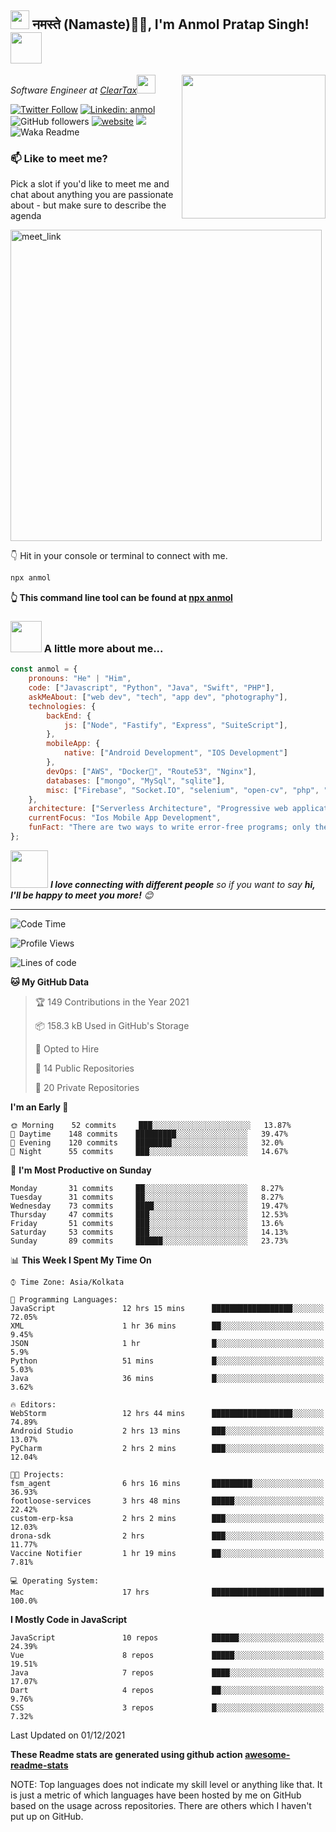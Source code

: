 <h2><img src="https://emojis.slackmojis.com/emojis/images/1531849430/4246/blob-sunglasses.gif?1531849430" width="30"/> नमस्ते (Namaste)🙏🏻, I'm Anmol Pratap Singh! <img src="https://media.giphy.com/media/12oufCB0MyZ1Go/giphy.gif" width="50"></h2>
<img align='right' src="https://media.giphy.com/media/M9gbBd9nbDrOTu1Mqx/giphy.gif" width="230">
<p><em>Software Engineer at <a href="http://www.cleartax.in">ClearTax</a><img src="https://media.giphy.com/media/WUlplcMpOCEmTGBtBW/giphy.gif" width="30"> 
</em></p>

[![Twitter Follow](https://img.shields.io/twitter/follow/misteranmol?label=Follow)](https://twitter.com/intent/follow?screen_name=misteranmol)
[![Linkedin: anmol](https://img.shields.io/badge/-anmol-blue?style=flat-square&logo=Linkedin&logoColor=white&link=https://www.linkedin.com/in/anmol-p-singh/)](https://www.linkedin.com/in/anmol-p-singh/)
![GitHub followers](https://img.shields.io/github/followers/anmol098?label=Follow&style=social)
[![website](https://img.shields.io/badge/Website-46a2f1.svg?&style=flat-square&logo=Google-Chrome&logoColor=white&link=https://anmolsingh.me/)](https://anmolsingh.me/)
![](https://visitor-badge.glitch.me/badge?page_id=anmol098.anmol098)
![Waka Readme](https://github.com/anmol098/anmol098/workflows/Waka%20Readme/badge.svg)

### 📫 Like to meet me?

Pick a slot if you'd like to meet me and chat about anything you are passionate about - but make sure to describe the agenda

<a href="https://calendly.com/anmol098/30min" target="_blank"><img width="498" alt="meet_link" src="https://user-images.githubusercontent.com/15426564/144297439-f530f383-e73e-41e0-9914-a9b7d3f432e5.png"></a>

👇 Hit in your console or terminal to connect with me.

```bash
npx anmol
```
**👆 This command line tool can be found at [npx anmol](https://github.com/anmol098/npx_card)**

### <img src="https://media.giphy.com/media/VgCDAzcKvsR6OM0uWg/giphy.gif" width="50"> A little more about me...  

```javascript
const anmol = {
    pronouns: "He" | "Him",
    code: ["Javascript", "Python", "Java", "Swift", "PHP"],
    askMeAbout: ["web dev", "tech", "app dev", "photography"],
    technologies: {
        backEnd: {
            js: ["Node", "Fastify", "Express", "SuiteScript"],
        },
        mobileApp: {
            native: ["Android Development", "IOS Development"]
        },
        devOps: ["AWS", "Docker🐳", "Route53", "Nginx"],
        databases: ["mongo", "MySql", "sqlite"],
        misc: ["Firebase", "Socket.IO", "selenium", "open-cv", "php", "SuiteApp"]
    },
    architecture: ["Serverless Architecture", "Progressive web applications", "Single page applications"],
    currentFocus: "Ios Mobile App Development",
    funFact: "There are two ways to write error-free programs; only the third one works"
};
```

<img src="https://media.giphy.com/media/LnQjpWaON8nhr21vNW/giphy.gif" width="60"> <em><b>I love connecting with different people</b> so if you want to say <b>hi, I'll be happy to meet you more!</b> 😊</em>

---
<!--START_SECTION:waka-->
![Code Time](http://img.shields.io/badge/Code%20Time-991%20hrs%2030%20mins-blue)

![Profile Views](http://img.shields.io/badge/Profile%20Views-829-blue)

![Lines of code](https://img.shields.io/badge/From%20Hello%20World%20I%27ve%20Written-940%20Thousand%20lines%20of%20code-blue)

**🐱 My GitHub Data** 

> 🏆 149 Contributions in the Year 2021
 > 
> 📦 158.3 kB Used in GitHub's Storage 
 > 
> 💼 Opted to Hire
 > 
> 📜 14 Public Repositories 
 > 
> 🔑 20 Private Repositories  
 > 
**I'm an Early 🐤** 

```text
🌞 Morning    52 commits     ███░░░░░░░░░░░░░░░░░░░░░░   13.87% 
🌆 Daytime    148 commits    █████████░░░░░░░░░░░░░░░░   39.47% 
🌃 Evening    120 commits    ████████░░░░░░░░░░░░░░░░░   32.0% 
🌙 Night      55 commits     ███░░░░░░░░░░░░░░░░░░░░░░   14.67%

```
📅 **I'm Most Productive on Sunday** 

```text
Monday       31 commits     ██░░░░░░░░░░░░░░░░░░░░░░░   8.27% 
Tuesday      31 commits     ██░░░░░░░░░░░░░░░░░░░░░░░   8.27% 
Wednesday    73 commits     ████░░░░░░░░░░░░░░░░░░░░░   19.47% 
Thursday     47 commits     ███░░░░░░░░░░░░░░░░░░░░░░   12.53% 
Friday       51 commits     ███░░░░░░░░░░░░░░░░░░░░░░   13.6% 
Saturday     53 commits     ███░░░░░░░░░░░░░░░░░░░░░░   14.13% 
Sunday       89 commits     ██████░░░░░░░░░░░░░░░░░░░   23.73%

```


📊 **This Week I Spent My Time On** 

```text
⌚︎ Time Zone: Asia/Kolkata

💬 Programming Languages: 
JavaScript               12 hrs 15 mins      ██████████████████░░░░░░░   72.05% 
XML                      1 hr 36 mins        ██░░░░░░░░░░░░░░░░░░░░░░░   9.45% 
JSON                     1 hr                █░░░░░░░░░░░░░░░░░░░░░░░░   5.9% 
Python                   51 mins             █░░░░░░░░░░░░░░░░░░░░░░░░   5.03% 
Java                     36 mins             █░░░░░░░░░░░░░░░░░░░░░░░░   3.62%

🔥 Editors: 
WebStorm                 12 hrs 44 mins      ██████████████████░░░░░░░   74.89% 
Android Studio           2 hrs 13 mins       ███░░░░░░░░░░░░░░░░░░░░░░   13.07% 
PyCharm                  2 hrs 2 mins        ███░░░░░░░░░░░░░░░░░░░░░░   12.04%

🐱‍💻 Projects: 
fsm_agent                6 hrs 16 mins       █████████░░░░░░░░░░░░░░░░   36.93% 
footloose-services       3 hrs 48 mins       █████░░░░░░░░░░░░░░░░░░░░   22.42% 
custom-erp-ksa           2 hrs 2 mins        ███░░░░░░░░░░░░░░░░░░░░░░   12.03% 
drona-sdk                2 hrs               ███░░░░░░░░░░░░░░░░░░░░░░   11.77% 
Vaccine Notifier         1 hr 19 mins        ██░░░░░░░░░░░░░░░░░░░░░░░   7.81%

💻 Operating System: 
Mac                      17 hrs              █████████████████████████   100.0%

```

**I Mostly Code in JavaScript** 

```text
JavaScript               10 repos            ██████░░░░░░░░░░░░░░░░░░░   24.39% 
Vue                      8 repos             █████░░░░░░░░░░░░░░░░░░░░   19.51% 
Java                     7 repos             ████░░░░░░░░░░░░░░░░░░░░░   17.07% 
Dart                     4 repos             ██░░░░░░░░░░░░░░░░░░░░░░░   9.76% 
CSS                      3 repos             █░░░░░░░░░░░░░░░░░░░░░░░░   7.32%

```



 Last Updated on 01/12/2021
<!--END_SECTION:waka-->

**These Readme stats are generated using github action [awesome-readme-stats](https://github.com/anmol098/waka-readme-stats)**

NOTE: Top languages does not indicate my skill level or anything like that. It is just a metric of which languages have been hosted by me on GitHub based on the usage across repositories. There are others which I haven't put up on GitHub.
